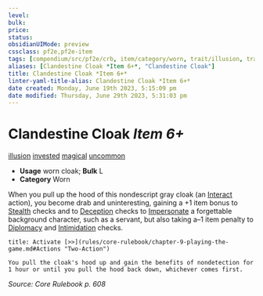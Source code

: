 ```yaml
---
level:
bulk:
price:
status:
obsidianUIMode: preview
cssclass: pf2e,pf2e-item
tags: [compendium/src/pf2e/crb, item/category/worn, trait/illusion, trait/invested, trait/magical, trait/uncommon]
aliases: [Clandestine Cloak *Item 6+*, "Clandestine Cloak"]
title: Clandestine Cloak *Item 6+*
linter-yaml-title-alias: Clandestine Cloak *Item 6+*
date created: Monday, June 19th 2023, 5:15:09 pm
date modified: Thursday, June 29th 2023, 5:31:03 pm
---
```


# Clandestine Cloak *Item 6+*

[illusion](rules/traits/illusion.md) [invested](rules/traits/invested.md) [magical](rules/traits/magical.md) [uncommon](rules/traits/uncommon.md)  

- **Usage** worn cloak; **Bulk** L
- **Category** Worn

When you pull up the hood of this nondescript gray cloak (an [Interact](rules/actions/interact.md) action), you become drab and uninteresting, gaining a +1 item bonus to [Stealth](compendium/skills.md#Stealth) checks and to [Deception](compendium/skills.md#Deception) checks to [Impersonate](rules/actions/impersonate.md) a forgettable background character, such as a servant, but also taking a–1 item penalty to [Diplomacy](compendium/skills.md#Diplomacy) and [Intimidation](compendium/skills.md#Intimidation) checks.

```ad-embed-ability
title: Activate [>>](rules/core-rulebook/chapter-9-playing-the-game.md#Actions "Two-Action")

You pull the cloak's hood up and gain the benefits of nondetection for 1 hour or until you pull the hood back down, whichever comes first.
```

*Source: Core Rulebook p. 608*
